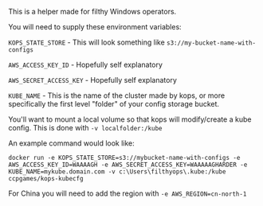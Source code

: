 This is a helper made for filthy Windows operators.

You will need to supply these environment variables:

`KOPS_STATE_STORE` - This will look something like `s3://my-bucket-name-with-configs`

`AWS_ACCESS_KEY_ID` - Hopefully self explanatory

`AWS_SECRET_ACCESS_KEY` - Hopefully self explanatory

`KUBE_NAME` - This is the name of the cluster made by kops, or more specifically the first level "folder" of your config storage bucket.

You'll want to mount a local volume so that kops will modify/create a kube config. This is done with `-v localfolder:/kube`

An example command would look like:

`docker run -e KOPS_STATE_STORE=s3://mybucket-name-with-configs -e AWS_ACCESS_KEY_ID=WAAAAGH -e AWS_SECRET_ACCESS_KEY=WAAAAAGHARDER -e KUBE_NAME=mykube.domain.com -v c:\Users\filthyops\.kube:/kube ccpgames/kops-kubecfg`

For China you will need to add the region with `-e AWS_REGION=cn-north-1`